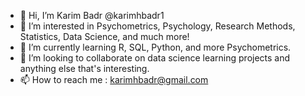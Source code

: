 - 👋 Hi, I’m Karim Badr @karimhbadr1
- 👀 I’m interested in Psychometrics, Psychology, Research Methods, Statistics, Data Science, and much more!
- 🌱 I’m currently learning R, SQL, Python, and more Psychometrics.
- 💞️ I’m looking to collaborate on data science learning projects and anything else that's interesting.
- 📫 How to reach me : karimhbadr@gmail.com

<!---
karimhbadr1/karimhbadr1 is a ✨ special ✨ repository because its `README.md` (this file) appears on your GitHub profile.
You can click the Preview link to take a look at your changes.
--->
